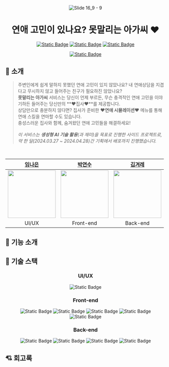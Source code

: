 <div align="center">

  ![Slide 16_9 - 9](https://github.com/motmallineun-agassi/.github/assets/141820077/861d973a-9369-45e5-9c1c-f27ceaa8d361)
  
  # 연애 고민이 있나요? 못말리는 아가씨 ♥
  <a href="https://www.notion.so/4-3f059b7f6082464d845655d71a355969?pvs=4">![Static Badge](https://img.shields.io/badge/Notion-%23000000?style=for-the-badge&logo=notion)</a>
  <a href="https://docs.google.com/spreadsheets/d/1D39J3pw9b9NFe48Br3QKPXZR3h6diDHNKUnx1lXPah8/edit?usp=sharing">![Static Badge](https://img.shields.io/badge/%E2%9C%93%20%20API%20%EB%AA%85%EC%84%B8%EC%84%9C-%23ffc4d6?style=for-the-badge&logoColor=white)</a>
  <a href="https://www.figma.com/file/j1iCk8bZsu0qXe2PkmClaD/%EB%AA%BB%EB%A7%90%EB%A6%AC%EB%8A%94%EC%95%84%EA%B0%80%EC%94%A8%F0%9F%A9%B6?type=design&node-id=0%3A1&mode=design&t=CrIuGMoF0bFzwTdF-1">![Static Badge](https://img.shields.io/badge/Figma-%23F24E1E?style=for-the-badge&logo=figma&logoColor=white)</a>

  <a href="">![Static Badge](https://img.shields.io/badge/%E2%99%A5%20%EB%AA%BB%EB%A7%90%EB%A6%AC%EB%8A%94%20%EC%95%84%EA%B0%80%EC%94%A8%20%E2%99%A5-%23ff5d8f?style=for-the-badge&logoColor=white)</a>
  
</div>

## 🎀 소개
> 주변인에게 쉽게 말하지 못했던 연애 고민이 있지 않았나요? 내 연애상담을 지겹다고 무시하지 않고 들어주는 친구가 필요하진 않았나요?
> <br>**못말리는 아가씨** 서비스는 당신이 언제 부르든, 무슨 충격적인 연애 고민을 이야기하든 들어주는 당신만의 **♥집사♥**를 제공합니다.
> <br>상담만으로 충분하지 않다면? 집사가 준비한 **♥연애 시뮬레이션♥** 메뉴를 통해 연애 스킬을 연마할 수도 있습니다.
> <br>충성스러운 집사와 함께, 숨겨왔던 연애 고민들을 해결하세요!
> <br><br>*이 서비스는 **생성형 AI 기술 활용**(과 재미)을 목표로 진행한 사이드 프로젝트로, 약 한 달(2024.03.27 ~ 2024.04.28)간 기획에서 배포까지 진행했습니다.*

<br>

<div align="center">

  | <a href="https://github.com/eunkr82">임나은</a> | <a href="https://github.com/piaoyanxiu">박연수</a> | <a href="https://github.com/gyesswhat">김겨레</a> |
  |:--:|:--:|:--:|
  | <img src="https://avatars.githubusercontent.com/u/122524310?v=4" width="150"/> | <img src="https://avatars.githubusercontent.com/u/135508811?v=4" width="150"/> | <img src="https://avatars.githubusercontent.com/u/141820077?v=4" width="150"/> |
  | UI/UX | Front-end | Back-end |
  
</div>

## 🩷 기능 소개

## 💞 기술 스택

<div align="center">


  ### UI/UX
  ![Static Badge](https://img.shields.io/badge/Figma-%23F24E1E?style=for-the-badge&logo=figma&logoColor=white)
  
  ### Front-end
  ![Static Badge](https://img.shields.io/badge/HTML-%23E34F26?style=for-the-badge&logo=html5&logoColor=white)
  ![Static Badge](https://img.shields.io/badge/CSS-%231572B6?style=for-the-badge&logo=css3&logoColor=white)
  ![Static Badge](https://img.shields.io/badge/javascript-%23F7DF1E?style=for-the-badge&logo=javascript&logoColor=black)
  ![Static Badge](https://img.shields.io/badge/REACT-%2361DAFB?style=for-the-badge&logo=react&logoColor=black) 
  ![Static Badge](https://img.shields.io/badge/vercel-%23000000?style=for-the-badge&logo=Vercel&logoColor=white)

  ### Back-end
  ![Static Badge](https://img.shields.io/badge/SPRING%20BOOT-%236DB33F?style=for-the-badge&logo=springboot&logoColor=white)
  ![Static Badge](https://img.shields.io/badge/mysql-%234479A1?style=for-the-badge&logo=mysql&logoColor=white)
  ![Static Badge](https://img.shields.io/badge/amazon%20ec2-%23FF9900?style=for-the-badge&logo=amazonec2&logoColor=white)
  ![Static Badge](https://img.shields.io/badge/amazon%20rds-%23527FFF?style=for-the-badge&logo=amazonrds&logoColor=white)

</div>

## 💘 회고록
